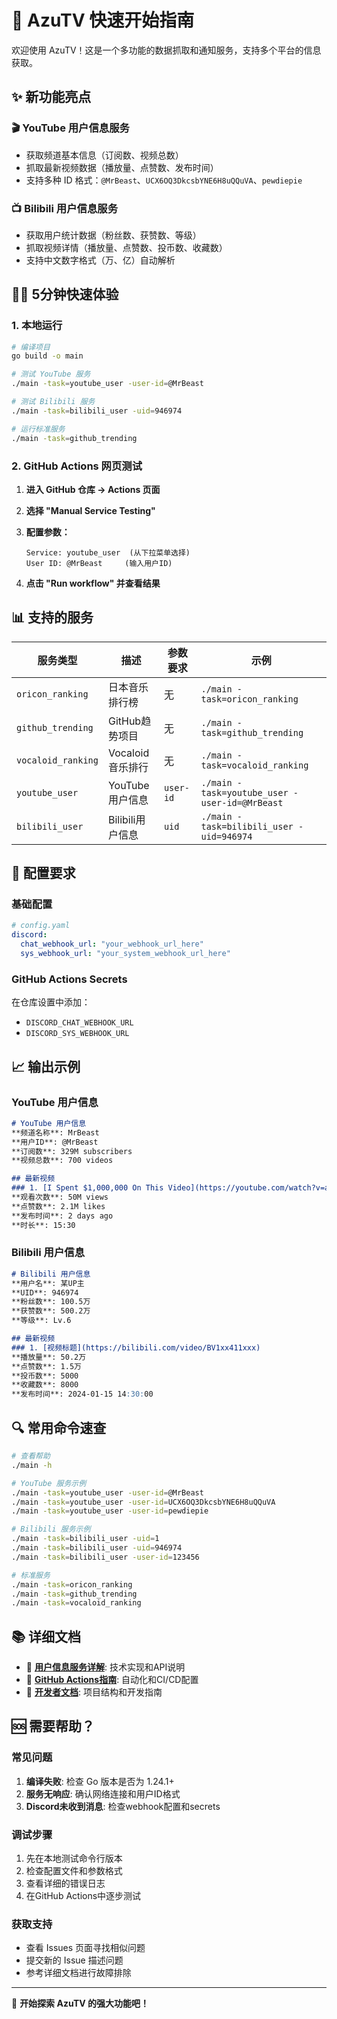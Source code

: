 # 🚀 AzuTV 快速开始指南

欢迎使用 AzuTV！这是一个多功能的数据抓取和通知服务，支持多个平台的信息获取。

## ✨ 新功能亮点

### 🎬 YouTube 用户信息服务
- 获取频道基本信息（订阅数、视频总数）
- 抓取最新视频数据（播放量、点赞数、发布时间）
- 支持多种 ID 格式：`@MrBeast`、`UCX6OQ3DkcsbYNE6H8uQQuVA`、`pewdiepie`

### 📺 Bilibili 用户信息服务  
- 获取用户统计数据（粉丝数、获赞数、等级）
- 抓取视频详情（播放量、点赞数、投币数、收藏数）
- 支持中文数字格式（万、亿）自动解析

## 🏃‍♂️ 5分钟快速体验

### 1. 本地运行

```bash
# 编译项目
go build -o main

# 测试 YouTube 服务
./main -task=youtube_user -user-id=@MrBeast

# 测试 Bilibili 服务  
./main -task=bilibili_user -uid=946974

# 运行标准服务
./main -task=github_trending
```

### 2. GitHub Actions 网页测试

1. **进入 GitHub 仓库 → Actions 页面**

2. **选择 "Manual Service Testing"**

3. **配置参数：**
   ```
   Service: youtube_user  (从下拉菜单选择)
   User ID: @MrBeast     (输入用户ID)
   ```

4. **点击 "Run workflow" 并查看结果**

## 📊 支持的服务

| 服务类型 | 描述 | 参数要求 | 示例 |
|---------|------|---------|------|
| `oricon_ranking` | 日本音乐排行榜 | 无 | `./main -task=oricon_ranking` |
| `github_trending` | GitHub趋势项目 | 无 | `./main -task=github_trending` |
| `vocaloid_ranking` | Vocaloid音乐排行 | 无 | `./main -task=vocaloid_ranking` |
| `youtube_user` | YouTube用户信息 | `user-id` | `./main -task=youtube_user -user-id=@MrBeast` |
| `bilibili_user` | Bilibili用户信息 | `uid` | `./main -task=bilibili_user -uid=946974` |

## 🔧 配置要求

### 基础配置
```yaml
# config.yaml
discord:
  chat_webhook_url: "your_webhook_url_here"
  sys_webhook_url: "your_system_webhook_url_here"
```

### GitHub Actions Secrets
在仓库设置中添加：
- `DISCORD_CHAT_WEBHOOK_URL`
- `DISCORD_SYS_WEBHOOK_URL`

## 📈 输出示例

### YouTube 用户信息
```markdown
# YouTube 用户信息
**频道名称**: MrBeast
**用户ID**: @MrBeast  
**订阅数**: 329M subscribers
**视频总数**: 700 videos

## 最新视频
### 1. [I Spent $1,000,000 On This Video](https://youtube.com/watch?v=abc)
**观看次数**: 50M views
**点赞数**: 2.1M likes
**发布时间**: 2 days ago
**时长**: 15:30
```

### Bilibili 用户信息
```markdown
# Bilibili 用户信息  
**用户名**: 某UP主
**UID**: 946974
**粉丝数**: 100.5万
**获赞数**: 500.2万
**等级**: Lv.6

## 最新视频
### 1. [视频标题](https://bilibili.com/video/BV1xx411xxx)
**播放量**: 50.2万
**点赞数**: 1.5万
**投币数**: 5000
**收藏数**: 8000
**发布时间**: 2024-01-15 14:30:00
```

## 🔍 常用命令速查

```bash
# 查看帮助
./main -h

# YouTube 服务示例
./main -task=youtube_user -user-id=@MrBeast
./main -task=youtube_user -user-id=UCX6OQ3DkcsbYNE6H8uQQuVA  
./main -task=youtube_user -user-id=pewdiepie

# Bilibili 服务示例
./main -task=bilibili_user -uid=1
./main -task=bilibili_user -uid=946974
./main -task=bilibili_user -user-id=123456

# 标准服务
./main -task=oricon_ranking
./main -task=github_trending
./main -task=vocaloid_ranking
```

## 📚 详细文档

- 📖 **[用户信息服务详解](USER_INFO_SERVICES.md)**: 技术实现和API说明
- 🤖 **[GitHub Actions指南](GITHUB_ACTIONS_GUIDE.md)**: 自动化和CI/CD配置
- 🔧 **[开发者文档](README.md)**: 项目结构和开发指南

## 🆘 需要帮助？

### 常见问题
1. **编译失败**: 检查 Go 版本是否为 1.24.1+
2. **服务无响应**: 确认网络连接和用户ID格式
3. **Discord未收到消息**: 检查webhook配置和secrets

### 调试步骤
1. 先在本地测试命令行版本
2. 检查配置文件和参数格式
3. 查看详细的错误日志
4. 在GitHub Actions中逐步测试

### 获取支持
- 查看 Issues 页面寻找相似问题
- 提交新的 Issue 描述问题
- 参考详细文档进行故障排除

---

🎉 **开始探索 AzuTV 的强大功能吧！**
